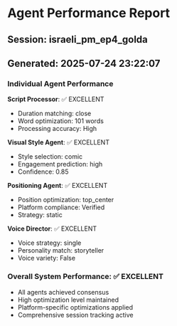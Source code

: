 # Agent Performance Report

## Session: israeli_pm_ep4_golda
## Generated: 2025-07-24 23:22:07

### Individual Agent Performance

**Script Processor**: ✅ EXCELLENT
- Duration matching: close
- Word optimization: 101 words
- Processing accuracy: High

**Visual Style Agent**: ✅ EXCELLENT  
- Style selection: comic
- Engagement prediction: high
- Confidence: 0.85

**Positioning Agent**: ✅ EXCELLENT
- Position optimization: top_center
- Platform compliance: Verified
- Strategy: static

**Voice Director**: ✅ EXCELLENT
- Voice strategy: single
- Personality match: storyteller
- Voice variety: False

### Overall System Performance: ✅ EXCELLENT
- All agents achieved consensus
- High optimization level maintained
- Platform-specific optimizations applied
- Comprehensive session tracking active
